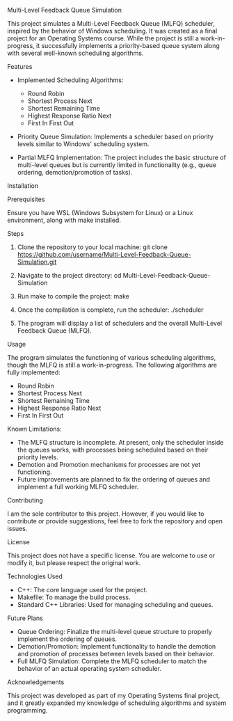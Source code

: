 Multi-Level Feedback Queue Simulation

This project simulates a Multi-Level Feedback Queue (MLFQ) scheduler, inspired by the behavior of Windows scheduling. It was created as a final project for an Operating Systems course. While the project is still a work-in-progress, it successfully implements a priority-based queue system along with several well-known scheduling algorithms.

Features

- Implemented Scheduling Algorithms:
  - Round Robin
  - Shortest Process Next
  - Shortest Remaining Time
  - Highest Response Ratio Next
  - First In First Out
  
- Priority Queue Simulation: Implements a scheduler based on priority levels similar to Windows' scheduling system.
- Partial MLFQ Implementation: The project includes the basic structure of multi-level queues but is currently limited in functionality (e.g., queue ordering, demotion/promotion of tasks).

Installation

Prerequisites

Ensure you have WSL (Windows Subsystem for Linux) or a Linux environment, along with make installed.

Steps

1. Clone the repository to your local machine:
   git clone https://github.com/username/Multi-Level-Feedback-Queue-Simulation.git

2. Navigate to the project directory:
   cd Multi-Level-Feedback-Queue-Simulation

3. Run make to compile the project:
   make

4. Once the compilation is complete, run the scheduler:
   ./scheduler

5. The program will display a list of schedulers and the overall Multi-Level Feedback Queue (MLFQ).

Usage

The program simulates the functioning of various scheduling algorithms, though the MLFQ is still a work-in-progress. The following algorithms are fully implemented:

- Round Robin
- Shortest Process Next
- Shortest Remaining Time
- Highest Response Ratio Next
- First In First Out

Known Limitations:
- The MLFQ structure is incomplete. At present, only the scheduler inside the queues works, with processes being scheduled based on their priority levels.
- Demotion and Promotion mechanisms for processes are not yet functioning.
- Future improvements are planned to fix the ordering of queues and implement a full working MLFQ scheduler.

Contributing

I am the sole contributor to this project. However, if you would like to contribute or provide suggestions, feel free to fork the repository and open issues.

License

This project does not have a specific license. You are welcome to use or modify it, but please respect the original work.

Technologies Used

- C++: The core language used for the project.
- Makefile: To manage the build process.
- Standard C++ Libraries: Used for managing scheduling and queues.

Future Plans

- Queue Ordering: Finalize the multi-level queue structure to properly implement the ordering of queues.
- Demotion/Promotion: Implement functionality to handle the demotion and promotion of processes between levels based on their behavior.
- Full MLFQ Simulation: Complete the MLFQ scheduler to match the behavior of an actual operating system scheduler.

Acknowledgements

This project was developed as part of my Operating Systems final project, and it greatly expanded my knowledge of scheduling algorithms and system programming.
